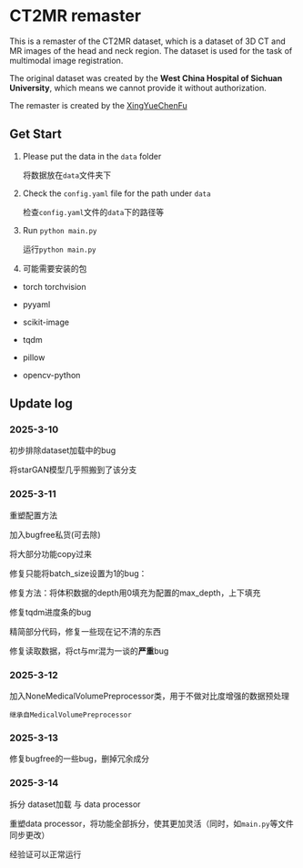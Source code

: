 # CT2MR remaster

This is a remaster of the CT2MR dataset, which is a dataset of 3D CT and MR images of the head and neck region. The dataset is used for the task of multimodal image registration. 

The original dataset was created by the **West China Hospital of Sichuan University**, which means we cannot provide it without authorization. 

The remaster is created by the [XingYueChenFu](https://github.com/XingYueChenFu)

## Get Start
1. Please put the data in the `data` folder

    将数据放在`data`文件夹下

2. Check the `config.yaml` file for the path under `data`

    检查`config.yaml`文件的`data`下的路径等


3. Run `python main.py`

    运行`python main.py`

4. 可能需要安装的包

- torch torchvision

- pyyaml

- scikit-image

- tqdm

- pillow

- opencv-python

## Update log

### 2025-3-10

初步排除dataset加载中的bug

将starGAN模型几乎照搬到了该分支

### 2025-3-11

重塑配置方法

加入bugfree私货(可去除)

将大部分功能copy过来

修复只能将batch_size设置为1的bug：

  修复方法：将体积数据的depth用0填充为配置的max_depth，上下填充

修复tqdm进度条的bug

精简部分代码，修复一些现在记不清的东西

修复读取数据，将ct与mr混为一谈的**严重**bug

### 2025-3-12

加入NoneMedicalVolumePreprocessor类，用于不做对比度增强的数据预处理

    继承自MedicalVolumePreprocessor

### 2025-3-13

修复bugfree的一些bug，删掉冗余成分

### 2025-3-14

拆分 dataset加载 与 data processor

重塑data processor，将功能全部拆分，使其更加灵活（同时，如`main.py`等文件同步更改）

经验证可以正常运行
